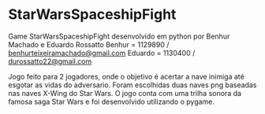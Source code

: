 # StarWarsSpaceshipFight
Game StarWarsSpaceshipFight desenvolvido em python por Benhur Machado e Eduardo Rossatto
Benhur = 1129890 / benhurteixeiramachado@gmail.com
Eduardo = 1130400 / durossatto22@gmail.com

Jogo feito para 2 jogadores, onde o objetivo é acertar a nave inimiga até esgotar as vidas do adversario. Foram escolhidas duas naves png baseadas nas naves X-Wing do Star Wars. O jogo conta com uma trilha sonora da famosa saga Star Wars e foi desenvolvido utilizando o pygame.
